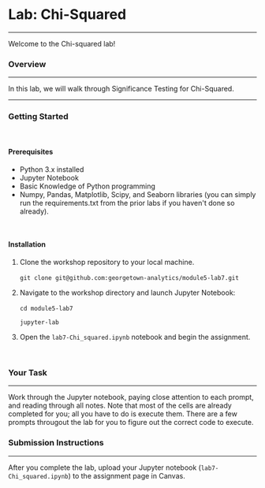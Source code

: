 
# Lab: Chi-Squared
---
Welcome to the Chi-squared lab!

### Overview 
---
In this lab, we will walk through Significance Testing for Chi-Squared. 
  
---  
  
 
### Getting Started
<br/>

#### Prerequisites
 + Python 3.x installed
 + Jupyter Notebook
 + Basic Knowledge of Python programming
 + Numpy, Pandas, Matplotlib, Scipy, and Seaborn libraries (you can simply run the requirements.txt from the prior labs if you haven't done so already).
<br/>

#### Installation 
1. Clone the workshop repository to your local machine.
    \
    \
     ```git clone git@github.com:georgetown-analytics/module5-lab7.git```

2. Navigate to the workshop directory and launch Jupyter Notebook: 
    \
    \
     ```cd module5-lab7```
     
     ```jupyter-lab```
3. Open the ```lab7-Chi_squared.ipynb``` notebook and begin the assignment.
<br/>

### Your Task
---
Work through the Jupyter notebook, paying close attention to each prompt, and reading through all notes. Note that most of the cells are already completed for you; all you have to do is execute them. There are a few prompts througout the lab for you to figure out the correct code to execute.

### Submission Instructions
---
After you complete the lab, upload your Jupyter notebook (```lab7-Chi_squared.ipynb```) to the assignment page in Canvas.




